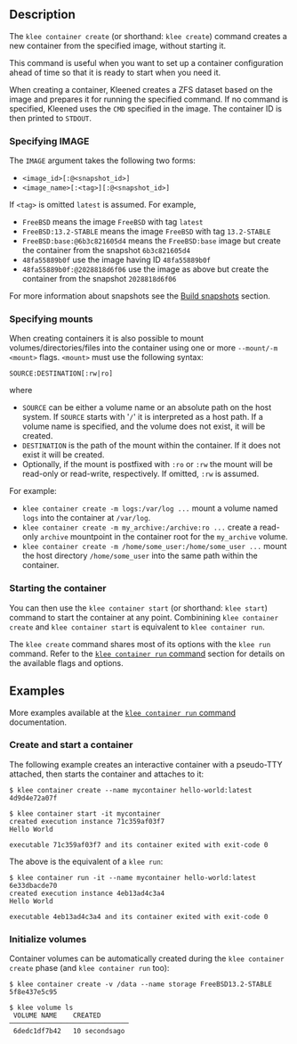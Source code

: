 ## Description
The `klee container create` (or shorthand: `klee create`) command creates a
new container from the specified image, without starting it.

This command is useful when you want to set up a container configuration ahead of time
so that it is ready to start when you need it.

When creating a container, Kleened creates a ZFS dataset based
on the image and prepares it for running the specified command.
If no command is specified, Kleened uses the `CMD` specified in the image.
The container ID is then printed to `STDOUT`.

### Specifying IMAGE
The `IMAGE` argument takes the following two forms:

- `<image_id>[:@<snapshot_id>]`
- `<image_name>[:<tag>][:@<snapshot_id>]`

If `<tag>` is omitted `latest` is assumed. For example,

- `FreeBSD` means the image `FreeBSD` with tag `latest`
- `FreeBSD:13.2-STABLE` means the image `FreeBSD` with tag `13.2-STABLE`
- `FreeBSD:base:@6b3c821605d4` means the `FreeBSD:base` image but create the container from the snapshot `6b3c821605d4`
- `48fa55889b0f` use the image having ID `48fa55889b0f`
- `48fa55889b0f:@2028818d6f06` use the image as above but create the container from the snapshot `2028818d6f06`

For more information about snapshots see the [Build snapshots](/build/building/snapshots/) section.

### Specifying mounts
When creating containers it is also possible to mount volumes/directories/files
into the container using one or more `--mount/-m  <mount>` flags. `<mount>` must use
the following syntax:

```console
SOURCE:DESTINATION[:rw|ro]
```

where

- `SOURCE` can be either a volume name or an absolute path on the host system.
  If `SOURCE` starts with '`/`' it is interpreted as a host path.
  If a volume name is specified, and the volume does not exist, it will be created.
- `DESTINATION` is the path of the mount within the container. If it does not exist it
  will be created.
- Optionally, if the mount is postfixed with `:ro` or `:rw` the mount will be read-only
  or read-write, respectively. If omitted, `:rw` is assumed.

For example:

- `klee container create -m logs:/var/log ...` mount a volume named `logs` into the container at `/var/log`.
- `klee container create -m my_archive:/archive:ro ...` create a read-only `archive` mountpoint in the
  container root for the `my_archive` volume.
- `klee container create -m /home/some_user:/home/some_user ...` mount the host directory `/home/some_user`
  into the same path within the container.

### Starting the container
You can then use the `klee container start`
(or shorthand: `klee start`) command to start the container at any point.
Combinining `klee container create` and `klee container start` is equivalent to
`klee container run`.

The `klee create` command shares most of its options with the `klee run`
command. Refer to the [`klee container run` command](container_run.md) section
for details on the available flags and options.

## Examples

More examples available at the [`klee container run` command](container_run.md) documentation.

### Create and start a container

The following example creates an interactive container with a pseudo-TTY attached,
then starts the container and attaches to it:

```console
$ klee container create --name mycontainer hello-world:latest
4d9d4e72a07f

$ klee container start -it mycontainer
created execution instance 71c359af03f7
Hello World

executable 71c359af03f7 and its container exited with exit-code 0
```

The above is the equivalent of a `klee run`:

```console
$ klee container run -it --name mycontainer hello-world:latest
6e33dbacde70
created execution instance 4eb13ad4c3a4
Hello World

executable 4eb13ad4c3a4 and its container exited with exit-code 0
```

### Initialize volumes

Container volumes can be automatically created during the `klee container create`
phase (and `klee container run` too):

```console
$ klee container create -v /data --name storage FreeBSD13.2-STABLE
5f8e437e5c95

$ klee volume ls
 VOLUME NAME    CREATED
──────────────────────────────
 6dedc1df7b42   10 secondsago
```
